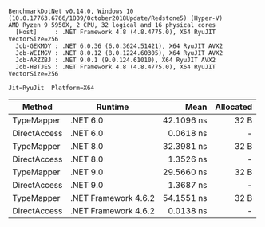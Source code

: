 ```

BenchmarkDotNet v0.14.0, Windows 10 (10.0.17763.6766/1809/October2018Update/Redstone5) (Hyper-V)
AMD Ryzen 9 5950X, 2 CPU, 32 logical and 16 physical cores
  [Host]     : .NET Framework 4.8 (4.8.4775.0), X64 RyuJIT VectorSize=256
  Job-GEKMDY : .NET 6.0.36 (6.0.3624.51421), X64 RyuJIT AVX2
  Job-WEIMGV : .NET 8.0.12 (8.0.1224.60305), X64 RyuJIT AVX2
  Job-ARZZBJ : .NET 9.0.1 (9.0.124.61010), X64 RyuJIT AVX2
  Job-HBTJES : .NET Framework 4.8 (4.8.4775.0), X64 RyuJIT VectorSize=256

Jit=RyuJit  Platform=X64  

```
| Method       | Runtime              | Mean       | Allocated |
|------------- |--------------------- |-----------:|----------:|
| TypeMapper   | .NET 6.0             | 42.1096 ns |      32 B |
| DirectAccess | .NET 6.0             |  0.0618 ns |         - |
| TypeMapper   | .NET 8.0             | 32.3981 ns |      32 B |
| DirectAccess | .NET 8.0             |  1.3526 ns |         - |
| TypeMapper   | .NET 9.0             | 29.5660 ns |      32 B |
| DirectAccess | .NET 9.0             |  1.3687 ns |         - |
| TypeMapper   | .NET Framework 4.6.2 | 54.1551 ns |      32 B |
| DirectAccess | .NET Framework 4.6.2 |  0.0138 ns |         - |
